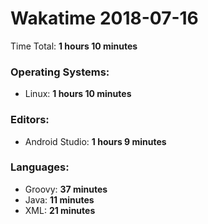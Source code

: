 # Wakatime 2018-07-16

Time Total: **1 hours 10 minutes**

### Operating Systems:
- Linux: **1 hours 10 minutes** 

### Editors:
- Android Studio: **1 hours 9 minutes** 

### Languages:
- Groovy: **37 minutes** 
- Java: **11 minutes** 
- XML: **21 minutes** 

